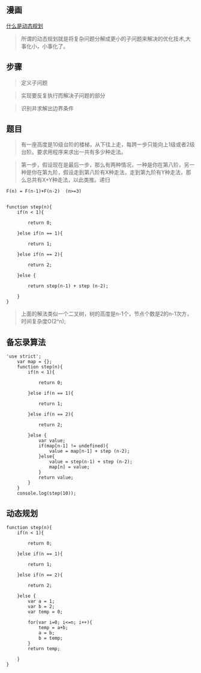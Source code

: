 ## 漫画

[什么是动态规划](http://www.sohu.com/a/153858619_466939)

> 所谓的动态规划就是将复杂问题分解成更小的子问题来解决的优化技术,大事化小，小事化了。

## 步骤

> 定义子问题

> 实现要反复执行而解决子问题的部分

> 识别并求解出边界条件

## 题目

> 有一座高度是10级台阶的楼梯，从下往上走，每跨一步只能向上1级或者2级台阶。要求用程序来求出一共有多少种走法。

> 第一步，假设现在是最后一步，那么有两种情况，一种是你在第八阶，另一种是你在第九阶，假设走到第八阶有X种走法，走到第九阶有Y种走法，那么总共有X+Y种走法，以此类推。递归

```
F(n) = F(n-1)+F(n-2)  (n>=3)


function step(n){
    if(n < 1){
    
        return 0;
        
    }else if(n == 1){
    
        return 1;
        
    }else if(n == 2){
    
        return 2;
        
    }else {
    
        return step(n-1) + step (n-2);
        
    }
}
```

> 上面的解法类似一个二叉树，树的高度是n-1个，节点个数是2的n-1次方，时间复杂度O(2^n);


## 备忘录算法

```
'use strict';
    var map = {};
    function step(n){
        if(n < 1){

            return 0;

        }else if(n == 1){

            return 1;

        }else if(n == 2){

            return 2;

        }else {
            var value;
            if(map[n-1] != undefined){
                value = map[n-1] + step (n-2);
            }else{
                value = step(n-1) + step (n-2);
                map[n] = value;
            }
            return value;
        }
    }
    console.log(step(10));

```

## 动态规划

```
function step(n){
    if(n < 1){
    
        return 0;
    
    }else if(n == 1){
    
        return 1;
    
    }else if(n == 2){
        
        return 2;
        
    }else {
        var a = 1;
        var b = 2;
        var temp = 0;
        
        for(var i=0; i<=n; i++){
            temp = a+b;
            a = b;
            b = temp;
        }
        return temp;
        
    }
}

```
